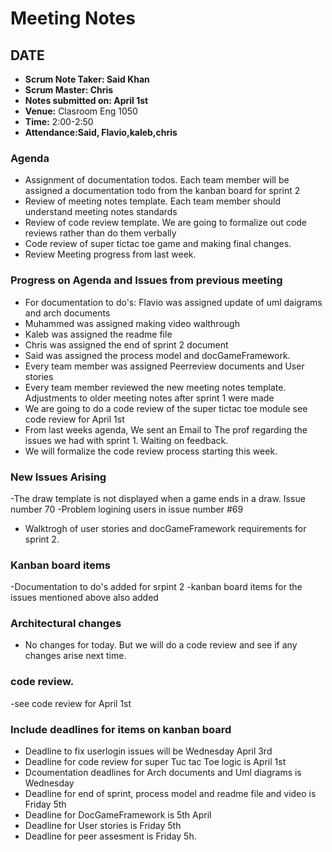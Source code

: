 # Meeting Notes

## DATE

- **Scrum Note Taker:  Said Khan** 
- **Scrum Master: Chris** 
- **Notes submitted on: April 1st** 
- **Venue:** Clasroom Eng 1050
- **Time:** 2:00-2:50
- **Attendance:Said, Flavio,kaleb,chris** 

### Agenda
- Assignment of documentation todos. Each team member will be assigned a documentation todo from the kanban board for sprint 2
- Review of meeting notes template. Each team member should understand meeting notes standards
- Review of code review template. We are going to formalize out code reviews rather than do them verbally
- Code review of super tictac toe game and making final changes.
- Review Meeting progress from last week.

### Progress on Agenda and Issues from previous meeting
- For documentation to do's: Flavio was assigned update of uml daigrams and arch documents
- Muhammed was assigned making video walthrough
- Kaleb was assigned the readme file
- Chris was assigned the end of sprint 2 document
- Said was assigned the process model and docGameFramework.
- Every team member was assigned Peerreview documents and User stories
- Every team member reviewed the new meeting notes template. Adjustments to older meeting notes after sprint 1 were made
- We are going to do a code review of the super tictac toe module see code review for April 1st
- From last weeks agenda, We sent an Email to The prof regarding the issues we had with sprint 1. Waiting on feedback.
- We will formalize the code review process starting this week.

### New Issues Arising
-The draw template is not displayed when a game ends in a draw. Issue number 70
-Problem logining users in issue number #69
- Walktrogh of user stories and docGameFramework requirements for sprint 2.

### Kanban board items
-Documentation to do's added for srpint 2
-kanban board items for the issues mentioned above also added

### Architectural changes
- No changes for today. But we will do a code review and see if any changes arise next time.
  
### code review.
-see code review for April 1st
             
### Include deadlines for items on kanban board
- Deadline to fix userlogin issues will be Wednesday April 3rd
- Deadline for code review for super Tuc tac Toe logic is April 1st
- Dcoumentation deadlines for  Arch documents and Uml diagrams is Wednesday
- Deadline for end of sprint, process model and readme file and video is Friday 5th
- Deadline for DocGameFramework is 5th April
- Deadline for User stories is Friday 5th
- Deadline for peer assesment is Friday 5h.
